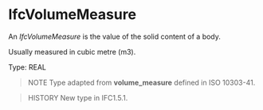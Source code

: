 # IfcVolumeMeasure

An _IfcVolumeMeasure_ is the value of the solid content of a body.
<!-- end of short definition -->


Usually measured in cubic metre (m3).

Type: REAL

> NOTE Type adapted from **volume_measure** defined in ISO 10303-41.

> HISTORY New type in IFC1.5.1.
